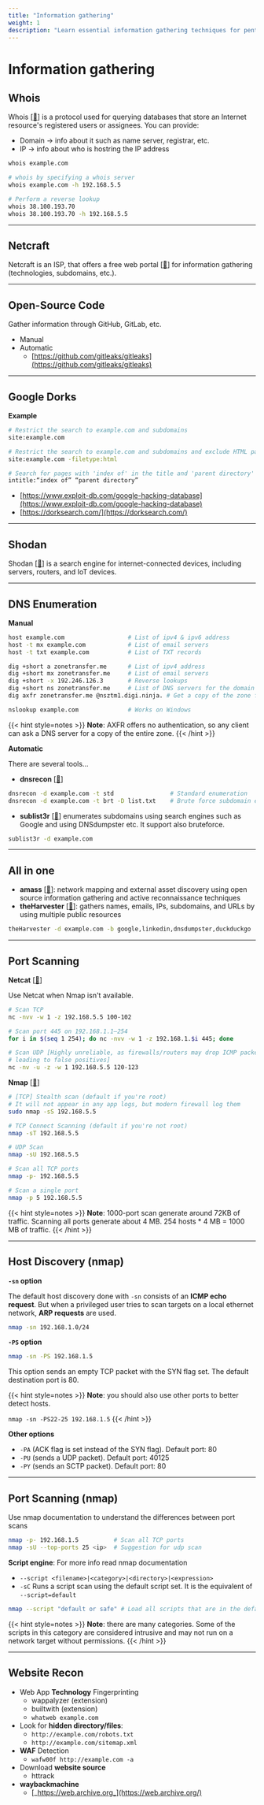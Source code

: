 ```yaml
---
title: "Information gathering"
weight: 1
description: "Learn essential information gathering techniques for pentesting, including Whois, DNS enumeration, port scanning with Nmap, Google Dorks, Shodan, and website reconnaissance."
---
```


# Information gathering

## Whois

Whois \[[🔗](https://datatracker.ietf.org/doc/html/rfc3912)] is a protocol used for querying databases that store an Internet resource's registered users or assignees. You can provide:

* Domain -> info about it such as name server, registrar, etc.
* IP ->  info about who is hostring the IP address

```sh
whois example.com

# whois by specifying a whois server
whois example.com -h 192.168.5.5

# Perform a reverse lookup
whois 38.100.193.70
whois 38.100.193.70 -h 192.168.5.5
```

---

## Netcraft

Netcraft is an ISP,  that offers a free web portal \[[🔗](https://searchdns.netcraft.com/)] for information gathering (technologies, subdomains, etc.).

--- 


## Open-Source Code

Gather information through GitHub, GitLab, etc.

* Manual
* Automatic
  * [https://github.com/gitleaks/gitleaks](https://github.com/gitleaks/gitleaks)

---

## Google Dorks

**Example**

```sh
# Restrict the search to example.com and subdomains
site:example.com

# Restrict the search to example.com and subdomains and exclude HTML pages
site:example.com -filetype:html

# Search for pages with 'index of' in the title and 'parent directory' in the content
intitle:“index of” “parent directory”
```

* [https://www.exploit-db.com/google-hacking-database](https://www.exploit-db.com/google-hacking-database)
* [https://dorksearch.com/](https://dorksearch.com/)

---

## Shodan

Shodan \[[🔗](https://www.shodan.io/)] is a search engine for internet-connected devices, including servers, routers, and IoT devices.

---

## DNS Enumeration

**Manual**

```sh
host example.com                  # List of ipv4 & ipv6 address
host -t mx example.com            # List of email servers
host -t txt example.com           # List of TXT records

dig +short a zonetransfer.me      # List of ipv4 address
dig +short mx zonetransfer.me     # List of email servers
dig +short -x 192.246.126.3       # Reverse lookups
dig +short ns zonetransfer.me     # List of DNS servers for the domain
dig axfr zonetransfer.me @nsztm1.digi.ninja. # Get a copy of the zone from the primary server. (zone transfer attack)

nslookup example.com              # Works on Windows
```

{{< hint style=notes >}}
**Note**: AXFR offers no authentication, so any client can ask a DNS server for a copy of the entire zone.
{{< /hint >}}

**Automatic**

There are several tools...

* **dnsrecon** \[[🔗](https://github.com/darkoperator/dnsrecon)]

```sh
dnsrecon -d example.com -t std                # Standard enumeration
dnsrecon -d example.com -t brt -D list.txt    # Brute force subdomain enum
```

* **sublist3r** \[[🔗](https://github.com/aboul3la/Sublist3r)] enumerates subdomains using search engines such as Google and using DNSdumpster etc. It support also bruteforce.

```sh
sublist3r -d example.com
```

---

## All in one

* **amass** \[[🔗](https://github.com/owasp-amass/amass)]: network mapping and external asset discovery using open source information gathering and active reconnaissance techniques
* **theHarvester** \[[🔗](https://github.com/laramies/theHarvester)]: gathers names, emails, IPs, subdomains, and URLs by using multiple public resources

```sh
theHarvester -d example.com -b google,linkedin,dnsdumpster,duckduckgo
```

---

## Port Scanning

**Netcat** \[[🔗](https://sourceforge.net/p/nc110/git/ci/master/tree/)]

Use Netcat when Nmap isn't available.

```sh
# Scan TCP
nc -nvv -w 1 -z 192.168.5.5 100-102

# Scan port 445 on 192.168.1.1–254
for i in $(seq 1 254); do nc -nvv -w 1 -z 192.168.1.$i 445; done

# Scan UDP [Highly unreliable, as firewalls/routers may drop ICMP packets ->
# leading to false positives]
nc -nv -u -z -w 1 192.168.5.5 120-123
```

**Nmap** \[[🔗](https://nmap.org/)]

```sh
# [TCP] Stealth scan (default if you're root)
# It will not appear in any app logs, but modern firewall log them
sudo nmap -sS 192.168.5.5

# TCP Connect Scanning (default if you're not root)
nmap -sT 192.168.5.5

# UDP Scan
nmap -sU 192.168.5.5

# Scan all TCP ports
nmap -p- 192.168.5.5

# Scan a single port
nmap -p 5 192.168.5.5
```

{{< hint style=notes >}}
**Note**: 1000-port scan generate around 72KB of traffic. Scanning all ports generate about 4 MB. 254 hosts \* 4 MB = 1000 MB of traffic.
{{< /hint >}}

---

## Host Discovery (nmap)

**`-sn` option**

The default host discovery done with `-sn` consists of an **ICMP echo request**. But when a privileged user tries to scan targets on a local ethernet network, **ARP requests** are used.

```sh
nmap -sn 192.168.1.0/24
```

**`-PS` option**

```sh
nmap -sn -PS 192.168.1.5
```

This option sends an empty TCP packet with the SYN flag set. The default destination port is 80.

{{< hint style=notes >}}
**Note**: you should also use other ports to better detect hosts.&#x20;

`nmap -sn -PS22-25 192.168.1.5`
{{< /hint >}}

**Other options**

* `-PA` (ACK flag is set instead of the SYN flag). Default port: 80
* `-PU` (sends a UDP packet). Default port: 40125
* `-PY` (sends an SCTP packet). Default port: 80

---

## Port Scanning (nmap)

Use nmap documentation to understand the differences between port scans

```sh
nmap -p- 192.168.1.5          # Scan all TCP ports
nmap -sU --top-ports 25 <ip>  # Suggestion for udp scan
```

**Script engine**: For more info read nmap documentation

* `--script <filename>|<category>|<directory>|<expression>`
* `-sC` Runs a script scan using the default script set. It is the equivalent of `--script=default`

```sh
nmap --script "default or safe" # Load all scripts that are in the default, safe, or both categories.
```

{{< hint style=notes >}}
**Note**: there are many categories. Some of the scripts in this category are considered intrusive and may not run on a network target without permissions.
{{< /hint >}}

---

## Website Recon

* Web App **Technology** Fingerprinting
  * wappalyzer (extension)
  * builtwith (extension)
  * `whatweb example.com`
* Look for **hidden directory/files**:
  * `http://example.com/robots.txt`
  * `http://example.com/sitemap.xml`
* **WAF** Detection
  * `wafw00f http://example.com -a`
* Download **website source**
  * httrack
* **waybackmachine**
  * [_https://web.archive.org_](https://web.archive.org/)
